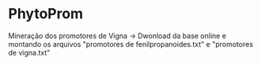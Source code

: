 # PhytoProm


Mineração dos promotores de Vigna -> Dwonload da base online e montando os arquivos "promotores de fenilpropanoides.txt" e "promotores de vigna.txt"

